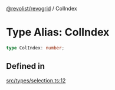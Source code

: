 [@revolist/revogrid](README.md) / ColIndex

# Type Alias: ColIndex

```ts
type ColIndex: number;
```

## Defined in

[src/types/selection.ts:12](https://github.com/revolist/revogrid/blob/2d9504ecff6b493d547df979b2259be6b639351c/src/types/selection.ts#L12)
